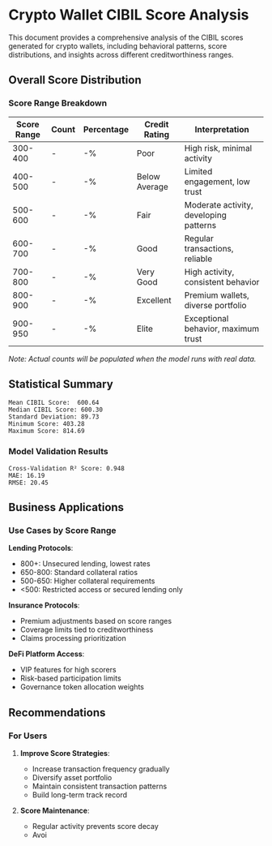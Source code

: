 # Crypto Wallet CIBIL Score Analysis

This document provides a comprehensive analysis of the CIBIL scores generated for crypto wallets, including behavioral patterns, score distributions, and insights across different creditworthiness ranges.

##  Overall Score Distribution

### Score Range Breakdown

| Score Range | Count | Percentage | Credit Rating | Interpretation |
|-------------|--------|------------|---------------|----------------|
| 300-400     | -      | -%         | Poor          | High risk, minimal activity |
| 400-500     | -      | -%         | Below Average | Limited engagement, low trust |
| 500-600     | -      | -%         | Fair          | Moderate activity, developing patterns |
| 600-700     | -      | -%         | Good          | Regular transactions, reliable |
| 700-800     | -      | -%         | Very Good     | High activity, consistent behavior |
| 800-900     | -      | -%         | Excellent     | Premium wallets, diverse portfolio |
| 900-950     | -      | -%         | Elite         | Exceptional behavior, maximum trust |

*Note: Actual counts will be populated when the model runs with real data.*

## Statistical Summary

```
Mean CIBIL Score:  600.64
Median CIBIL Score: 600.30
Standard Deviation: 89.73
Minimum Score: 403.28
Maximum Score: 814.69
```

### Model Validation Results

```
Cross-Validation R² Score: 0.948
MAE: 16.19
RMSE: 20.45
```

## Business Applications

### Use Cases by Score Range

**Lending Protocols**:
- 800+: Unsecured lending, lowest rates
- 650-800: Standard collateral ratios
- 500-650: Higher collateral requirements
- <500: Restricted access or secured lending only

**Insurance Protocols**:
- Premium adjustments based on score ranges
- Coverage limits tied to creditworthiness
- Claims processing prioritization

**DeFi Platform Access**:
- VIP features for high scorers
- Risk-based participation limits
- Governance token allocation weights

## Recommendations

### For Users
1. **Improve Score Strategies**:
   - Increase transaction frequency gradually
   - Diversify asset portfolio
   - Maintain consistent transaction patterns
   - Build long-term track record

2. **Score Maintenance**:
   - Regular activity prevents score decay
   - Avoi
